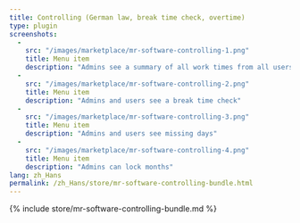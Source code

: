 ```yaml
---
title: Controlling (German law, break time check, overtime)
type: plugin
screenshots:
  - 
    src: "/images/marketplace/mr-software-controlling-1.png"
    title: Menu item
    description: "Admins see a summary of all work times from all users"
  - 
    src: "/images/marketplace/mr-software-controlling-2.png"
    title: Menu item
    description: "Admins and users see a break time check"
  - 
    src: "/images/marketplace/mr-software-controlling-3.png"
    title: Menu item
    description: "Admins and users see missing days"
  - 
    src: "/images/marketplace/mr-software-controlling-4.png"
    title: Menu item
    description: "Admins can lock months"
lang: zh_Hans
permalink: /zh_Hans/store/mr-software-controlling-bundle.html
---
```


{% include store/mr-software-controlling-bundle.md %}
